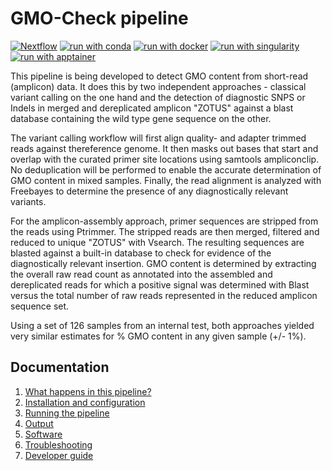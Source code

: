 # GMO-Check pipeline

[![Nextflow](https://img.shields.io/badge/nextflow%20DSL2-%E2%89%A524.04.2-23aa62.svg)](https://www.nextflow.io/)
[![run with conda](http://img.shields.io/badge/run%20with-conda-3EB049?labelColor=000000&logo=anaconda)](https://docs.conda.io/en/latest/)
[![run with docker](https://img.shields.io/badge/run%20with-docker-0db7ed?labelColor=000000&logo=docker)](https://www.docker.com/)
[![run with singularity](https://img.shields.io/badge/run%20with-singularity-1d355c.svg?labelColor=000000)](https://sylabs.io/docs/)
[![run with apptainer](https://img.shields.io/badge/apptainer-run?logo=apptainer&logoColor=3EB049&label=run%20with&labelColor=000000)](https://apptainer.org/)

This pipeline is being developed to detect GMO content from short-read (amplicon) data. It does this by two independent approaches - classical variant calling on the one hand and the detection of diagnostic SNPS or Indels in merged and dereplicated amplicon "ZOTUS" against a blast database containing the wild type gene sequence on the other. 

The variant calling workflow will first align quality- and adapter trimmed reads against thereference genome. It then masks out bases that start and overlap with the curated primer site locations using samtools ampliconclip. No deduplication will be performed to enable the accurate determination of GMO content in mixed samples. Finally, the read alignment is analyzed with Freebayes to determine the presence of any diagnostically relevant variants. 

For the amplicon-assembly approach, primer sequences are stripped from the reads using Ptrimmer. The stripped reads are then merged, filtered and reduced to unique "ZOTUS" with Vsearch. The resulting sequences are blasted against a  built-in database to check for evidence of the diagnostically relevant insertion. GMO content is determined by extracting the overall raw read count as annotated into the assembled and dereplicated reads for which a positive signal was determined with Blast versus the total number of raw reads represented in the reduced amplicon sequence set. 

Using a set of 126 samples from an internal test, both approaches yielded very similar estimates for % GMO content in any given sample (+/- 1%). 

## Documentation 

1. [What happens in this pipeline?](docs/pipeline.md)
2. [Installation and configuration](docs/installation.md)
3. [Running the pipeline](docs/usage.md)
4. [Output](docs/output.md)
5. [Software](docs/software.md)
5. [Troubleshooting](docs/troubleshooting.md)
6. [Developer guide](docs/developer.md)
